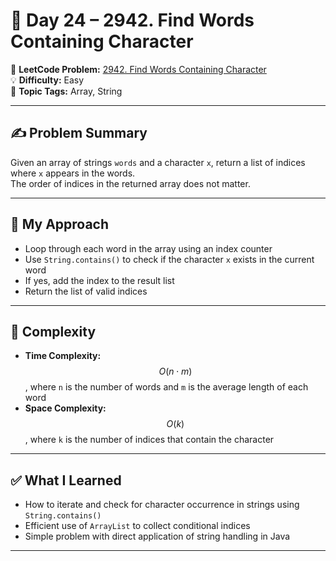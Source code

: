 # 📅 Day 24 – 2942. Find Words Containing Character  
🔗 **LeetCode Problem:** [2942. Find Words Containing Character](https://leetcode.com/problems/find-words-containing-character)  
💡 **Difficulty:** Easy  
🧠 **Topic Tags:** Array, String  

---

## ✍️ Problem Summary  
Given an array of strings `words` and a character `x`, return a list of indices where `x` appears in the words.  
The order of indices in the returned array does not matter.

---

## 🚧 My Approach  
- Loop through each word in the array using an index counter
- Use `String.contains()` to check if the character `x` exists in the current word
- If yes, add the index to the result list
- Return the list of valid indices

---

## 🧮 Complexity  
- **Time Complexity:** $$O(n \cdot m)$$, where `n` is the number of words and `m` is the average length of each word  
- **Space Complexity:** $$O(k)$$, where `k` is the number of indices that contain the character

---

## ✅ What I Learned  
- How to iterate and check for character occurrence in strings using `String.contains()`  
- Efficient use of `ArrayList` to collect conditional indices  
- Simple problem with direct application of string handling in Java

---
